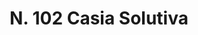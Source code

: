 ---
title: "N. 102 Casia Solutiva"
permalink: "/edition/plant102/"
plant-name: "N. 102"
plant-number: "102"
plant-xml: "/assets/xml/plant102.xml"
plant-img1: "/assets/img/plant102_verso.jpg"
plant-img2: "/assets/img/plant102.jpg"
plant-title: "N. 102 Casia Solutiva"
plant-taxon-link: "http://www.worldfloraonline.org/taxon/wfo-0000163802"
plant-taxon-content: "[Cassia Fistula L.]"
layout: single-xml
---